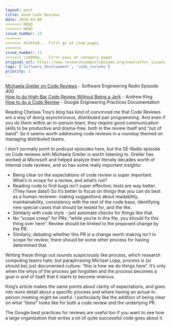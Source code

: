 ```yaml
---
layout: post
title: Good Code Reviews
date: 2020-03-06
<<<<<<< HEAD
<<<<<<< HEAD
issue_number: 13
=======
>>>>>>> 0a34fe0... First go at item pages
=======
issue_number: 13
>>>>>>> c1d069a... First pass at category pages
original_url: https://www.researchcomputingteams.org/newsletter_issues/0013
tags: ['software_development', 'code_reviews']
priority: 3
---
```


<!-- markdownlint-disable MD033 -->
<!-- markdownlint-disable MD041 -->
<!-- markdownlint-disable MD049 -->

[Michaela Greiler on Code Reviews](https://www.se-radio.net/2020/02/episode-400-michaela-greiler-on-code-reviews/) - Software Engineering Radio Episode 400<br/>
[How to do High-Bar Code Review Without Being a Jerk](https://andrewking.ca/2020/01/how-to-do-high-bar-code-review-without-being-a-jerk/) - Andrew King <br/>
[How to do a Code Review](https://google.github.io/eng-practices/review/reviewer/) - Google Engineering Practices Documentation

Reading Chelsea Troy’s blog has kind of convinced me that Code Reviews are a way of doing asynchronous, distributed pair programming.  And even if you do them within an in-person team, they require good communication skills to be productive and drama-free, both in the review itself and “out of band”.  So it seems worth addressing code reviews in a roundup themed on managing distributed teams.

I don’t normally point to podcast episodes here, but the SE-Radio episode on Code reviews with Michaela Greiler is worth listening to.  Greiler has worked at Microsoft and helped analyze their literally decades worth of internal code reviews, and so has some really important insights:


- Being clear on the expectations of code review is super important.  What’s in scope for a review, and what’s not?
- Reading code to find bugs isn’t super effective; tests are way better.  (They have data!)  So  it’s better to focus on things that you can do best as a human reviewer: making suggestions about readability, maintainability, consistency with the rest of the code base, identifying new special cases that should be tested for, and the like.
- Similarly with code style - just automate checks for things like that.
- No “scope creep” for PRs: “while you’re in this file, you should fix this thing over here”.  Review should be limited to the proposed change by the PR.
- Similarly, debating whether this PR is a change worth making isn’t in scope for review; there should be some other process for having determined that.

Writing these things out sounds suspiciously like process, which research computing teams hate; but paraphrasing Michael Lopp, process is (or should be) just documented culture: “this is how we do things here”.  It’s only when the whys of the process get forgotten and the process becomes a goal in and of itself that it starts to become onerous.

King’s article makes the same points about clarity of expectations, and goes into more detail about a specific process and where having an actual in-person meeting might be useful.  I particularly like the addition of being clear on what “done” looks like for both a code review and the underlying PR.

The Google best practices for reviews are useful too if you want to see how a large organization that writes a lot of quite successful code goes about it.

